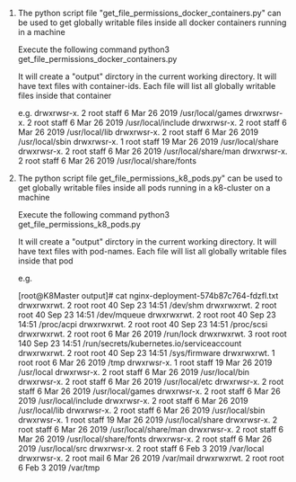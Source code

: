 1) The python script file "get_file_permissions_docker_containers.py" can be used to get globally writable files inside all docker containers running in a machine

	Execute the following command 
	python3 get_file_permissions_docker_containers.py
	
	It will create a "output" dirctory in the current working directory.
	It will have text files with container-ids.
	Each file will list all globally writable files inside that container
	
	e.g.
		drwxrwsr-x. 2 root staff 6 Mar 26  2019 /usr/local/games
		drwxrwsr-x. 2 root staff 6 Mar 26  2019 /usr/local/include
		drwxrwsr-x. 2 root staff 6 Mar 26  2019 /usr/local/lib
		drwxrwsr-x. 2 root staff 6 Mar 26  2019 /usr/local/sbin
		drwxrwsr-x. 1 root staff 19 Mar 26  2019 /usr/local/share
		drwxrwsr-x. 2 root staff 6 Mar 26  2019 /usr/local/share/man
		drwxrwsr-x. 2 root staff 6 Mar 26  2019 /usr/local/share/fonts
	
	
2) The python script file get_file_permissions_k8_pods.py" can be used to get globally writable files inside all pods  running in a k8-cluster on a machine

	Execute the following command 
	python3 get_file_permissions_k8_pods.py
	
	It will create a "output" dirctory in the current working directory.
	It will have text files with pod-names.
	Each file will list all globally writable files inside that pod	
	
	
	e.g.
	
	[root@K8Master output]# cat nginx-deployment-574b87c764-fdzfl.txt
		drwxrwxrwt. 2 root root 40 Sep 23 14:51 /dev/shm
		drwxrwxrwt. 2 root root 40 Sep 23 14:51 /dev/mqueue
		drwxrwxrwt. 2 root root 40 Sep 23 14:51 /proc/acpi
		drwxrwxrwt. 2 root root 40 Sep 23 14:51 /proc/scsi		
		drwxrwxrwt. 2 root root 6 Mar 26  2019 /run/lock
		drwxrwxrwt. 3 root root 140 Sep 23 14:51 /run/secrets/kubernetes.io/serviceaccount
		drwxrwxrwt. 2 root root 40 Sep 23 14:51 /sys/firmware
		drwxrwxrwt. 1 root root 6 Mar 26  2019 /tmp
		drwxrwsr-x. 1 root staff 19 Mar 26  2019 /usr/local
		drwxrwsr-x. 2 root staff 6 Mar 26  2019 /usr/local/bin
		drwxrwsr-x. 2 root staff 6 Mar 26  2019 /usr/local/etc
		drwxrwsr-x. 2 root staff 6 Mar 26  2019 /usr/local/games
		drwxrwsr-x. 2 root staff 6 Mar 26  2019 /usr/local/include
		drwxrwsr-x. 2 root staff 6 Mar 26  2019 /usr/local/lib
		drwxrwsr-x. 2 root staff 6 Mar 26  2019 /usr/local/sbin
		drwxrwsr-x. 1 root staff 19 Mar 26  2019 /usr/local/share
		drwxrwsr-x. 2 root staff 6 Mar 26  2019 /usr/local/share/man
		drwxrwsr-x. 2 root staff 6 Mar 26  2019 /usr/local/share/fonts
		drwxrwsr-x. 2 root staff 6 Mar 26  2019 /usr/local/src
		drwxrwsr-x. 2 root staff 6 Feb  3  2019 /var/local
		drwxrwsr-x. 2 root mail 6 Mar 26  2019 /var/mail
		drwxrwxrwt. 2 root root 6 Feb  3  2019 /var/tmp
